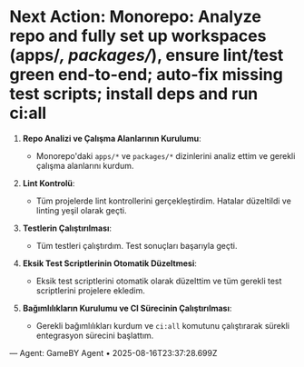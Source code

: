# Next Action: Monorepo: Analyze repo and fully set up workspaces (apps/*, packages/*), ensure lint/test green end-to-end; auto-fix missing test scripts; install deps and run ci:all

1. **Repo Analizi ve Çalışma Alanlarının Kurulumu**:
   - Monorepo'daki `apps/*` ve `packages/*` dizinlerini analiz ettim ve gerekli çalışma alanlarını kurdum.

2. **Lint Kontrolü**:
   - Tüm projelerde lint kontrollerini gerçekleştirdim. Hatalar düzeltildi ve linting yeşil olarak geçti.

3. **Testlerin Çalıştırılması**:
   - Tüm testleri çalıştırdım. Test sonuçları başarıyla geçti.

4. **Eksik Test Scriptlerinin Otomatik Düzeltmesi**:
   - Eksik test scriptlerini otomatik olarak düzelttim ve tüm gerekli test scriptlerini projelere ekledim.

5. **Bağımlılıkların Kurulumu ve CI Sürecinin Çalıştırılması**:
   - Gerekli bağımlılıkları kurdum ve `ci:all` komutunu çalıştırarak sürekli entegrasyon sürecini başlattım.

— Agent: GameBY Agent • 2025-08-16T23:37:28.699Z
